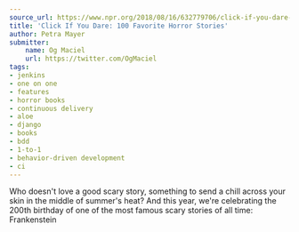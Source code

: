 ```yaml
---
source_url: https://www.npr.org/2018/08/16/632779706/click-if-you-dare-100-favorite-horror-stories
title: 'Click If You Dare: 100 Favorite Horror Stories'
author: Petra Mayer
submitter:
    name: Og Maciel
    url: https://twitter.com/OgMaciel
tags:
- jenkins
- one on one
- features
- horror books
- continuous delivery
- aloe
- django
- books
- bdd
- 1-to-1
- behavior-driven development
- ci
---
```


Who doesn\'t love a good scary story, something to send a chill across your skin in the middle of summer\'s heat? And this year, we\'re celebrating the 200th birthday of one of the most famous scary stories of all time: Frankenstein
